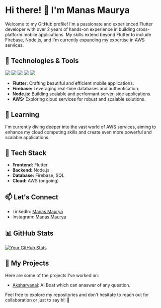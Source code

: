 # Hi there! 👋 I'm Manas Maurya

Welcome to my GitHub profile! I'm a passionate and experienced Flutter developer with over 2 years of hands-on experience in building cross-platform mobile applications. My skills extend beyond Flutter to include Firebase, Node.js, and I'm currently expanding my expertise in AWS services.

## 🚀 Technologies & Tools
<img src= "https://img.shields.io/badge/Flutter-02569B?style=for-the-badge&logo=flutter&logoColor=white">  <img src= "https://img.shields.io/badge/Dart-0175C2?style=for-the-badge&logo=dart&logoColor=white">  <img src= "https://img.shields.io/badge/firebase-ffca28?style=for-the-badge&logo=firebase&logoColor=black">  <img src= "https://img.shields.io/badge/Amazon_AWS-FF9900?style=for-the-badge&logo=amazonaws&logoColor=white">  <img src= "https://img.shields.io/badge/Node%20js-339933?style=for-the-badge&logo=nodedotjs&logoColor=white">

- **Flutter:** Crafting beautiful and efficient mobile applications.
- **Firebase:** Leveraging real-time databases and authentication.
- **Node.js:** Building scalable and performant server-side applications.
- **AWS:** Exploring cloud services for robust and scalable solutions.

## 🌱 Learning

I'm currently diving deeper into the vast world of AWS services, aiming to enhance my cloud computing skills and create even more powerful and scalable applications.

## 🔧 Tech Stack

- **Frontend:** Flutter
- **Backend:** Node.js
- **Database:** Firebase, SQL
- **Cloud:** AWS (ongoing)

## 📫 Let's Connect

- LinkedIn: [Manas Maurya](https://www.linkedin.com/in/manas-maurya-098b93210/)
- Instagram: [Manas Maurya](https://instagram.com/manas.maury_a)

## 📊 GitHub Stats

[![Your GitHub Stats](https://github-readme-stats.vercel.app/api?username=manasmaurya0542&show_icons=true&count_private=true)](https://github.com/manasmaurya0542)

## 📂 My Projects

Here are some of the projects I've worked on:

- [Aksharvanai](https://github.com/manasmaurya0542/aksharvanai): AI Boat which can anaswer of any question.

Feel free to explore my repositories and don't hesitate to reach out for collaboration or just to say hi! 👋
